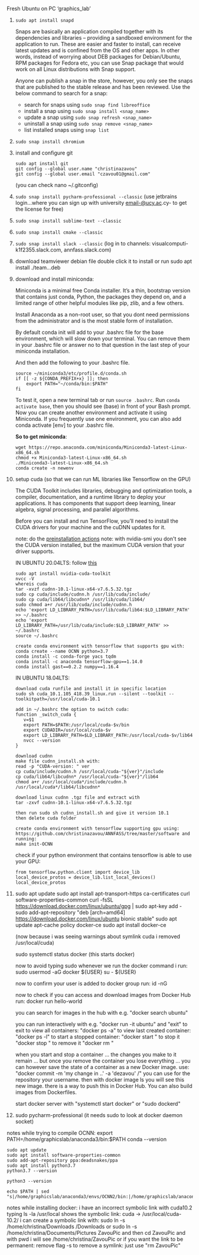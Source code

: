 ﻿Fresh Ubuntu on PC ‘graphics_lab’

1. ```sudo apt install snapd```

    Snaps are basically an application compiled together with its dependencies and libraries – providing a sandboxed environment for the application to run. These are easier and faster to install, can receive latest updates and is confined from the OS and other apps. In other words, instead of worrying about DEB packages for Debian/Ubuntu, RPM packages for Fedora etc, you can use Snap package that would work on all Linux distributions with Snap support.
    
    Anyone can publish a snap in the store, however, you only see the snaps that are published to the stable release and has been reviewed. Use the below command to search for a snap:

    - search for snaps using ```sudo snap find libreoffice```
    - install a snap using ```sudo snap install <snap_name>```
    - update a snap using ```sudo snap refresh <snap_name>```
    - uninstall a snap using ```sudo snap remove <snap_name>```
    - list installed snaps using ```snap list```

2. 	```sudo snap install chromium```

3. 	install and configure git
    ```
    sudo apt install git
    git config --global user.name "christinazavou"
    git config --global user.email "czavou01@gmail.com"
    ``` 
    (you can check nano ~/.gitconfig)

4.	```sudo snap install pycharm-professional --classic```
    (use jetbrains login...where you can sign up with university email-@ucy.ac.cy- to get the license for free)
    
5. ```sudo snap install sublime-text --classic```

6. ```sudo snap install cmake --classic```

7. ```sudo snap install slack --classic```
    (log in to channels: visualcomputi-k1f2355.slack.com, annfass.slack.com)

8. download teamviewer debian file
	double click it to install or run sudo apt install ./team...deb

9. download and install miniconda:

    Miniconda is a minimal free Conda installer. It’s a thin, bootstrap version that contains just conda, Python, the packages they depend on, and a limited range of other helpful modules like pip, zlib, and a few others.
    
    Install Anaconda as a non-root user, so that you dont need permissions from the administrator and is the most stable form of installation.
    
    By default conda init will add to your .bashrc file for the base environment, which will slow down your terminal. You can remove them in your .bashrc file or answer no to that question in the last step of your miniconda installation.
    
    And then add the following to your .bashrc file. 
    ```
   source ~/miniconda3/etc/profile.d/conda.sh
    if [[ -z ${CONDA_PREFIX+x} ]]; then
        export PATH="~/conda/bin:$PATH"
    fi
   ```
   To test it, open a new terminal tab or run ```source .bashrc```. Run ```conda activate base```, then you should see (base) in front of your Bash prompt. Now you can create another environment and activate it using Miniconda. If you frequently use one environment, you can also add conda activate [env] to your .bashrc file.
       
    **So to get miniconda**:
    ```
   wget https://repo.anaconda.com/miniconda/Miniconda3-latest-Linux-x86_64.sh
   chmod +x Miniconda3-latest-Linux-x86_64.sh
   ./Miniconda3-latest-Linux-x86_64.sh
   conda create -n newenv
    ```

10. setup cuda (so that we can run ML libraries like Tensorflow on the GPU)

    The CUDA Toolkit includes libraries, debugging and optimization tools, a compiler, documentation, and a runtime library to deploy your applications. It has components that support deep learning, linear algebra, signal processing, and parallel algorithms.
    
    Before you can install and run TensorFlow, you’ll need to install the CUDA drivers for your machine and the cuDNN updates for it.
    
    note: do the [preinstallation actions](https://docs.nvidia.com/cuda/cuda-installation-guide-linux/index.html)
   	note: with nvidia-smi you don't see the CUDA version installed, but the maximum CUDA version that your driver supports.

    IN UBUNTU 20.04LTS:
    follow [this](https://towardsdatascience.com/installing-tensorflow-gpu-in-ubuntu-20-04-4ee3ca4cb75d)
        
        sudo apt install nvidia-cuda-toolkit
        nvcc -V
        whereis cuda
        tar -xvzf cudnn-10.1-linux-x64-v7.6.5.32.tgz
        sudo cp cuda/include/cudnn.h /usr/lib/cuda/include/
        sudo cp cuda/lib64/libcudnn* /usr/lib/cuda/lib64/ 
        sudo chmod a+r /usr/lib/cuda/include/cudnn.h 
        echo 'export LD_LIBRARY_PATH=/usr/lib/cuda/lib64:$LD_LIBRARY_PATH' >> ~/.bashrc
        echo 'export LD_LIBRARY_PATH=/usr/lib/cuda/include:$LD_LIBRARY_PATH' >> ~/.bashrc
        source ~/.bashrc
        
        create conda environment with tensorflow that supports gpu with:
        conda create --name OCNN python=3.7
        conda install -c conda-forge yacs tqdm
        conda install -c anaconda tensorflow-gpu==1.14.0
		conda install gast==0.2.2 numpy==1.16.4
		
    IN UBUNTU 18.04LTS:

        download cuda runfile and install it in specific location
	    sudo sh cuda_10.1.105_418.39_linux.run --silent --toolkit --toolkitpath=/usr/local/cuda-10.1

        add in ~/.bashrc the option to switch cuda:
        function _switch_cuda {
           v=$1
           export PATH=$PATH:/usr/local/cuda-$v/bin
           export CUDADIR=/usr/local/cuda-$v
           export LD_LIBRARY_PATH=$LD_LIBRARY_PATH:/usr/local/cuda-$v/lib64
           nvcc --version
        }

        download cudnn
	    make file cudnn_install.sh with:
        read -p "CUDA-version: " ver
        cp cuda/include/cudnn.h /usr/local/cuda-"${ver}"/include
        cp cuda/lib64/libcudnn* /usr/local/cuda-"${ver}"/lib64
        chmod a+r /usr/local/cuda*/include/cudnn.h /usr/local/cuda*/lib64/libcudnn*

        download linux cudnn .tgz file and extract with
        tar -zxvf cudnn-10.1-linux-x64-v7.6.5.32.tgz

        then run sudo sh cudnn_install.sh and give it version 10.1
        then delete cuda folder

        create conda environment with tensorflow supporting gpu using: https://github.com/christinazavou/ANNFASS/tree/master/software and running:
    	make init-OCNN

    check if your python environment that contains tensorflow is able to use your GPU:
    
        from tensorflow.python.client import device_lib
        local_device_protos = device_lib.list_local_devices()
        local_device_protos

14.	sudo apt update
	sudo apt install apt-transport-https ca-certificates curl software-properties-common
	curl -fsSL https://download.docker.com/linux/ubuntu/gpg | sudo apt-key add -
	sudo add-apt-repository "deb [arch=amd64] https://download.docker.com/linux/ubuntu bionic stable"
	sudo apt update
	apt-cache policy docker-ce
	sudo apt install docker-ce

	(now because i was seeing warnings about symlink cuda i removed /usr/local/cuda)

	sudo systemctl status docker (this starts docker)

	now to avoid typing sudo whenever we run the docker command i run:
	sudo usermod -aG docker ${USER}
	su - ${USER}

	now to confirm your user is added to docker group run:
	id -nG

	now to check if you can access and download images from Docker Hub run:
	docker run hello-world

	you can search for images in the hub with e.g. "docker search ubuntu"

	you can run interactively with e.g. "docker run -it ubuntu" and "exit" to exit
	to view all containers: "docker ps -a"
	to view last created container: "docker ps -l"
	to start a stopped container: "docker start <containerid>"
	to stop it "docker stop <containerid>"
	to remove it "docker rm <containerid>"

	when you start and stop a container ... the changes you make to it remain ... but once you remove the container you lose everything ... you can however save the state of a container as a new Docker image. use:
	"docker commit -m 'my change in ..' -a 'dezavou' <containerid> <repository>/<newimagename>"
	you can use for the repository your username. then with docker image ls you will see this new image. there is a way to push this in Docker Hub. You can also build images from Dockerfiles.

	start docker server with "systemctl start docker" or "sudo dockerd"

16.	sudo pycharm-professional (it needs sudo to look at docker daemon socket) 

notes while trying to compile OCNN:
	export PATH=/home/graphicslab/anaconda3/bin:$PATH
	conda --version

	sudo apt update
	sudo apt install software-properties-common
	sudo add-apt-repository ppa:deadsnakes/ppa
	sudo apt install python3.7
	python3.7 --version

	python3 --version

	echo $PATH | sed "s|/home/graphicslab/anaconda3/envs/OCNN2/bin:|/home/graphicslab/anaconda3/bin:|g"

notes while installing docker:
	i have an incorrect symbolic link with cuda10.2
	typing ls -la /usr/local shows the symbolic link: cuda -> /usr/local/cuda-10.2/
	i can create a symbolic link with:
	sudo ln -s /home/christina/Downloads /Downloads
	or 
	sudo ln -s /home/christina/Documents/Pictures ZavouPic and then cd ZavouPic and with pwd i will see /home/christina/ZavouPic
	or if you want the link to be permanent: remove flag -s
	to remove a symlink: just use "rm ZavouPic"

